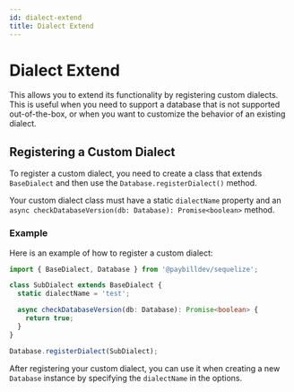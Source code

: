 ```yaml
---
id: dialect-extend
title: Dialect Extend
---
```


# Dialect Extend

This allows you to extend its functionality by registering custom dialects. This is useful when you need to support a database that is not supported out-of-the-box, or when you want to customize the behavior of an existing dialect.

## Registering a Custom Dialect

To register a custom dialect, you need to create a class that extends `BaseDialect` and then use the `Database.registerDialect()` method.

Your custom dialect class must have a static `dialectName` property and an `async checkDatabaseVersion(db: Database): Promise<boolean>` method.

### Example

Here is an example of how to register a custom dialect:

```typescript
import { BaseDialect, Database } from '@paybilldev/sequelize';

class SubDialect extends BaseDialect {
  static dialectName = 'test';

  async checkDatabaseVersion(db: Database): Promise<boolean> {
    return true;
  }
}

Database.registerDialect(SubDialect);
```

After registering your custom dialect, you can use it when creating a new `Database` instance by specifying the `dialectName` in the options.
